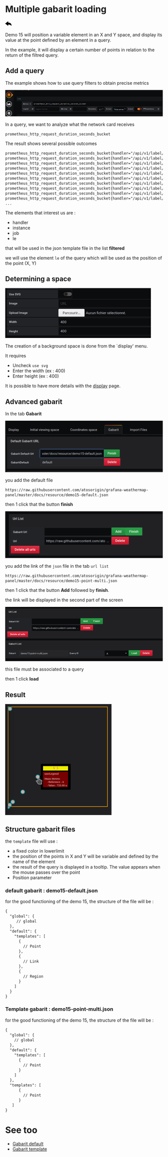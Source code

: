 # Multiple gabarit loading

[![](../../screenshots/other/Go-back.png)](README.md)

Demo 15 will position a variable element in an X and Y space, and display its value at the point defined by an element in a query.

In the example, it will display a certain number of points in relation to the return of the filtred query.

## Add a query

The example shows how to use query filters to obtain precise metrics

![fileselect background](../../screenshots/demo/tutorial15/query.jpg)

In a query, we want to analyze what the network card receives

```
prometheus_http_request_duration_seconds_bucket
```

The result shows several possible outcomes

```
prometheus_http_request_duration_seconds_bucket{handler="/api/v1/label/:name/values",instance="localhost:9090",job="prometheus",le="+Inf"}
prometheus_http_request_duration_seconds_bucket{handler="/api/v1/label/:name/values",instance="localhost:9090",job="prometheus",le="0.1"}
prometheus_http_request_duration_seconds_bucket{handler="/api/v1/label/:name/values",instance="localhost:9090",job="prometheus",le="0.2"}
prometheus_http_request_duration_seconds_bucket{handler="/api/v1/label/:name/values",instance="localhost:9090",job="prometheus",le="0.4"}
prometheus_http_request_duration_seconds_bucket{handler="/api/v1/label/:name/values",instance="localhost:9090",job="prometheus",le="1"}
prometheus_http_request_duration_seconds_bucket{handler="/api/v1/label/:name/values",instance="localhost:9090",job="prometheus",le="120"}
prometheus_http_request_duration_seconds_bucket{handler="/api/v1/label/:name/values",instance="localhost:9090",job="prometheus",le="20"}
prometheus_http_request_duration_seconds_bucket{handler="/api/v1/label/:name/values",instance="localhost:9090",job="prometheus",le="3"}
prometheus_http_request_duration_seconds_bucket{handler="/api/v1/label/:name/values",instance="localhost:9090",job="prometheus",le="60"}
prometheus_http_request_duration_seconds_bucket{handler="/api/v1/label/:name/values",instance="localhost:9090",job="prometheus",le="8"}
...
```

The elements that interest us are :

- handler
- instance
- job
- le

that will be used in the json template file in the list **filtered**

we will use the element `le` of the query which will be used as the position of the point (X, Y) 

## Determining a space

![](../../screenshots/demo/tutorial15/display.png)

The creation of a background space is done from the `display' menu.

It requires

- Uncheck `use svg`
- Enter the width (ex : 400)
- Enter height (ex : 400)

It is possible to have more details with the [display](../editor/display.md) page.

## Advanced gabarit

In the tab **Gabarit**

![](../../screenshots/demo/tutorial15/demo15-0.png)

you add the default file

```
https://raw.githubusercontent.com/atosorigin/grafana-weathermap-panel/master/docs/resource/demo15-default.json

```
then 1 click that the button **finish**


![](../../screenshots/demo/tutorial15/demo15-1.png)

you add the link of the `json` file in the tab `url list`

```
https://raw.githubusercontent.com/atosorigin/grafana-weathermap-panel/master/docs/resource/demo15-point-multi.json

```

then 1 click that the button **Add** followed by **finish**.

the link will be displayed in the second part of the screen

![](../../screenshots/demo/tutorial15/demo15-2.png)

this file must be associated to a query

then 1 click **load**

## Result

![](../../screenshots/demo/tutorial15/result.png)

## Structure gabarit files

the `template` file will use : 

 - a fixed color in lowerlimit
 - the position of the points in X and Y will be variable and defined by the name of the element
 - the result of the query is displayed in a tooltip. The value appears when the mouse passes over the point
 - Position parameter

### default gabarit : demo15-default.json

for the good functioning of the demo 15, the structure of the file will be : 

```
{
  "global": {
     // global
  },
  "default": {
    "templates": [
      {
        // Point
      },
      {
        // Link
      },
      {
        // Region
      }
    ]
  }
}

```

### Template gabarit : demo15-point-multi.json

for the good functioning of the demo 15, the structure of the file will be : 

```
{
  "global": {
    // global
  },
  "default": {
    "templates": [
      {
        // Point
      }
    ]
  },
  "templates": [
      {
        // Point
      }
   ]
}

```

# See too

- [Gabarit default](../appendix/gabarit-default.md)
- [Gabarit template](../appendix/gabarit-template.md)
